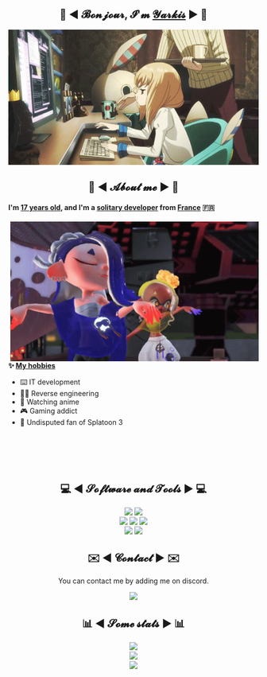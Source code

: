 <div align="center">
  <h2>👋 ◄ 𝓑𝓸𝓷𝓳𝓸𝓾𝓻, 𝓘'𝓶 <a href="https://github.com/Yarkis01">𝓨𝓪𝓻𝓴𝓲𝓼</a> ► 👋</h2>
  <img src="assets/banner.gif" width="700" />
</div>
 
<h2 align="center">💬 ◄ 𝓐𝓫𝓸𝓾𝓽 𝓶𝓮 ► 💬</h2>
<h4>I'm <ins>17 years old</ins>, and I'm a <ins>solitary developer</ins> from <ins>France</ins> 🇫🇷</h4>

<img src="assets/splatoon3.gif" width="500" align="right" />
<br />

**✨ <ins>My hobbies</ins>**
- ⌨️ IT development 
- 👨‍💻 Reverse engineering
- 👀 Watching anime
- 🎮 Gaming addict
- 🔫 Undisputed fan of Splatoon 3

<br /><br /><br /><br />

<h2 align="center">💻 ◄ 𝓢𝓸𝓯𝓽𝔀𝓪𝓻𝓮 𝓪𝓷𝓭 𝓣𝓸𝓸𝓵𝓼 ► 💻</h2>
<div align="center">
  <img src="https://img.shields.io/badge/Linux%20Mint%2020.3%20-2ecc71?style=for-the-badge&logo=linuxmint&logoColor=white" />
  <img src="https://img.shields.io/badge/Windows%2011%20-0984e3?style=for-the-badge&logo=windows&logoColor=white" />
  <br />
  <img src="https://img.shields.io/badge/Visual Studio Code%20-2980b9.svg?&style=for-the-badge&logo=visual%20studio%20code&logoColor=white" />
  <img src="https://img.shields.io/badge/Eclipse IDE%20-9b59b6.svg?&style=for-the-badge&logo=eclipse&logoColor=white" />
  <img src="https://img.shields.io/badge/Git%20-f05033.svg?&style=for-the-badge&logo=git&logoColor=white" />
  <br />
  <img src="https://img.shields.io/badge/Java%20-f39c12.svg?&style=for-the-badge&logo=OpenJDK&logoColor=white" />
  <img src="https://img.shields.io/badge/Python%20-3498db.svg?&style=for-the-badge&logo=python&logoColor=white" />
</div>

<h2 align="center">✉️ ◄ 𝓒𝓸𝓷𝓽𝓪𝓬𝓽 ► ✉️</h2>

<div align="center">
  <p>You can contact me by adding me on discord.</p>
  <img src="https://lanyard.cnrad.dev/api/916363479366127616?animated=true&hideDiscrim=false" />
</div>

<h2 align="center">📊 ◄ 𝓢𝓸𝓶𝓮 𝓼𝓽𝓪𝓽𝓼 ► 📊</h2>

<div align="center">
  <!--
  <img height="125" src="https://github-readme-stats.vercel.app/api?username=Yarkis01&hide_border=true&show_icons=true&theme=gotham&count_private=true" />
  <img height="125" src="https://github-readme-stats.vercel.app/api/top-langs/?username=Yarkis01&theme=gotham&langs_count=6&layout=compact&hide_border=true" />
  -->
  <img height="150" src="https://github-readme-stats-git-masterrstaa-rickstaa.vercel.app/api?username=Yarkis01&hide_border=true&show_icons=true&theme=radical&count_private=true" />
  <br />
  <img height="150" src="https://streak-stats.demolab.com?user=Yarkis01&theme=radical&date_format=j%20M%5B%20Y%5D&hide_border=true" />
  <br />
  <img height="150" src="https://github-readme-stats-git-masterrstaa-rickstaa.vercel.app/api/top-langs/?username=Yarkis01&theme=radical&langs_count=6&layout=compact&hide_border=true" />
</div>
